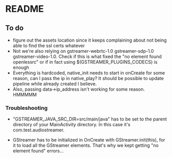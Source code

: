 # README

## To do
* figure out the assets location since it keeps complaining about not being able to find the ssl certs whatever
* Not we're also relying on gstreamer-webrtc-1.0 gstreamer-sdp-1.0 gstreamer-video-1.0. Check if this is what
fixed the "no element found openlessrc" or if in fact using $(GSTREAMER_PLUGINS_CODECS) is enough
* Everything is hardcoded, native_init needs to start in onCreate for some reason, can I pass the ip in native_play?
It should be possible to update pipeline while already created I believe.
* Also, passing data->ip_address isn't working for some reason. HMMMMM

### Troubleshooting
* "GSTREAMER_JAVA_SRC_DIR=src/main/java" has to be set to the parent directory of your MainActivity directory.
In this case it's com.test.audiostreamer.

* GStreamer has to be initialized in OnCreate with GStreamer.init(this), for it to load all the GStreamer
elements. That's why we kept getting "no element found" errors...
